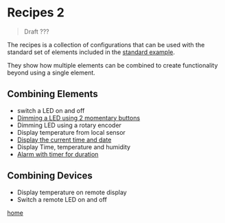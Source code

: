 # Recipes 2

> Draft ???

The recipes is a collection of configurations that can be used with the standard set of elements included in the [standard example](examples/standard).

They show how multiple elements can be combined to create functionality beyond using a single element.

## Combining Elements

* switch a LED on and off
* [Dimming a LED using 2 momentary buttons](recipes/led.md)
* Dimming LED using a rotary encoder
* Display temperature from local sensor
* [Display the current time and date](recipes/ntpclock.md)
* Display Time, temperature and humidity
* [Alarm with timer for duration](recipes/alarm.md)

## Combining Devices

* Display temperature on remote display 
* Switch a remote LED on and off


[home](home.md)

